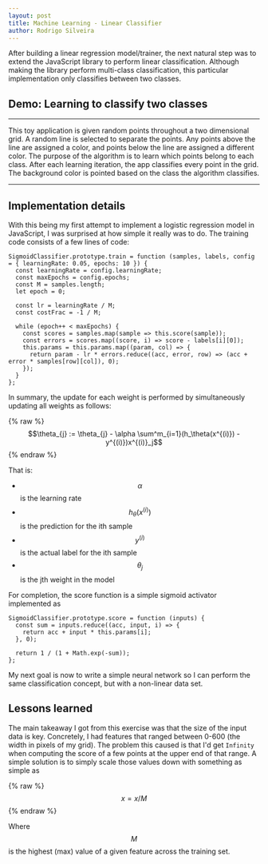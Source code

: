 ```yaml
---
layout: post
title: Machine Learning - Linear Classifier
author: Rodrigo Silveira
---
```


After building a linear regression model/trainer, the next natural step was to extend the JavaScript library to perform linear classification. Although making the library perform multi-class classification, this particular implementation only classifies between two classes.

## Demo: Learning to classify two classes
-----

This toy application is given random points throughout a two dimensional grid. A random line is selected to separate the points. Any points above the line are assigned a color, and points below the line are assigned a different color. The purpose of the algorithm is to learn which points belong to each class. After each learning iteration, the app classifies every point in the grid. The background color is pointed based on the class the algorithm classifies.

<div id="linear-classifier-container"></div>
<style>
    .lin-reg-canvas { background: #fff; width: 50%; image-rendering: pixelated; }
    #painting-container p { font-family: monospace; }
    #painting-container button { margin: 10px auto; }
    @media only screen and (max-width: 600px) {
        .lin-reg-canvas {
            width: 100%;
        }
    }
</style>
<script src="https://cdnjs.cloudflare.com/ajax/libs/mathjax/2.7.0/MathJax.js?config=TeX-AMS-MML_HTMLorMML"></script>
<script src="/js/logistic_regression_plot.bundle.js"></script>
<script>formigone.logistic_regression_plot.default(document.getElementById('linear-classifier-container'));</script>

<hr/>

## Implementation details

With this being my first attempt to implement a logistic regression model in JavaScript, I was surprised at how simple it really was to do. The training code consists of a few lines of code: 
 
    SigmoidClassifier.prototype.train = function (samples, labels, config = { learningRate: 0.05, epochs: 10 }) {
      const learningRate = config.learningRate;
      const maxEpochs = config.epochs;
      const M = samples.length;
      let epoch = 0;

      const lr = learningRate / M;
      const costFrac = -1 / M;
    
      while (epoch++ < maxEpochs) {
        const scores = samples.map(sample => this.score(sample));
        const errors = scores.map((score, i) => score - labels[i][0]);
        this.params = this.params.map((param, col) => {
          return param - lr * errors.reduce((acc, error, row) => (acc + error * samples[row][col]), 0);
        });
      }
    };

In summary, the update for each weight is performed by simultaneously updating all weights as follows: 

{% raw %}
  $$\theta_{j} := \theta_{j} - \alpha \sum^m_{i=1}(h_\theta(x^{(i)}) - y^{(i)})x^{(i)}_j$$ 
{% endraw %}

That is:
 + $$\alpha$$ is the learning rate 
 + $$h_\theta(x^{(i)})$$ is the prediction for the ith sample
 + $$y^{(i)}$$ is the actual label for the ith sample
 + $$\theta_{j}$$ is the jth weight in the model

For completion, the score function is a simple sigmoid activator implemented as

    SigmoidClassifier.prototype.score = function (inputs) {
      const sum = inputs.reduce((acc, input, i) => {
        return acc + input * this.params[i];
      }, 0);
    
      return 1 / (1 + Math.exp(-sum));
    };

My next goal is now to write a simple neural network so I can perform the same classification concept, but with a non-linear data set. 

## Lessons learned

The main takeaway I got from this exercise was that the size of the input data is key. Concretely, I had features that ranged between 0-600 (the width in pixels of my grid). The problem this caused is that I'd get `Infinity` when computing the score of a few points at the upper end of that range. A simple solution is to simply scale those values down with something as simple as 
 
 {% raw %}
   $$x = x / M$$
 {% endraw %}
 
Where $$M$$ is the highest (max) value of a given feature across the training set.
